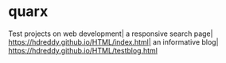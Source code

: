 # quarx
Test projects on web development|
a responsive search page|
https://hdreddy.github.io/HTML/index.html|
an informative blog|
https://hdreddy.github.io/HTML/testblog.html
